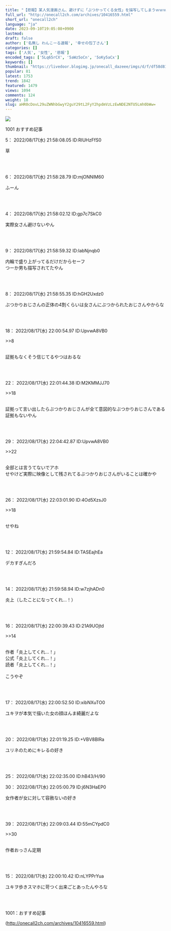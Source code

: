 ```yaml
---
title: "【悲報】某人気漫画さん、避けずに「ぶつかってくる女性」を描写してしまうｗｗｗｗｗ : わんこーる速報！"
full_url: "http://onecall2ch.com/archives/10416559.html"
short_url: "onecall2ch"
language: "ja"
date: 2023-09-10T19:05:08+0900
lastmod: 
draft: false
author: ['名無し わんこーる速報', '幸せの包丁さん']
categories: []
tags: ['人気', '女性', '悲報']
encoded_tags: ['5Lq65rCX', '5aWz5oCn', '5oKy5aCx']
keywords: []
thumbnail: "https://livedoor.blogimg.jp/onecall_dazeee/imgs/d/f/df58d812-s.jpg"
popular: 81
latest: 1753
trend: 1842
featured: 1479
views: 1094
comments: 124
weight: 18
slug: aHR0cDovL29uZWNhbGwyY2guY29tL2FyY2hpdmVzLzEwNDE2NTU5Lmh0bWw=
---
```


![](https://livedoor.blogimg.jp/onecall_dazeee/imgs/d/f/df58d812-s.jpg)

<div> <p class='name2'> 1001 おすすめ記事</p> <p class='name2'>5： 2022/08/17(水) 21:58:08.05 ID:RIUHzFfS0</p><p class='onecall'> 草 <br><br></p><br> <p class='name2'>6： 2022/08/17(水) 21:58:28.79 ID:mjONNlM60</p><p class='onecall'> ふーん <br><br></p><br> <p class='name2'>4： 2022/08/17(水) 21:58:02.12 ID:gp7c7SkC0</p><p class='onecall'> 実際女さん避けないやん <br><br></p><br> <p class='name2'>9： 2022/08/17(水) 21:58:59.32 ID:labNjnqb0</p><p class='onecall'> 内輪で盛り上がってるだけだからセーフ <br> つーか男も描写されてたやん <br><br></p><br> <p class='name2'>8： 2022/08/17(水) 21:58:55.35 ID:hGH2Uxdz0</p><p class='onecall'> ぶつかりおじさんの正体の4割くらいは女さんにぶつかられたおじさんやからな <br><br></p><br> <p class='name2'>18： 2022/08/17(水) 22:00:54.97 ID:UpvwA8VB0</p><p class='onecall'> <p class='anchor'>>>8</p> <br> 証拠もなくそう信じてるやつはおるな <br><br></p><br> <p class='name2'>22： 2022/08/17(水) 22:01:44.38 ID:M2KMMJJ70</p><p class='onecall'> <p class='anchor'>>>18</p> <br> 証拠って言い出したらぶつかりおじさんが全て意図的なぶつかりおじさんである証拠もないやん <br><br></p><br> <p class='name2'>29： 2022/08/17(水) 22:04:42.87 ID:UpvwA8VB0</p><p class='onecall'><p class='anchor'>>>22</p> <br> 全部とは言うてないでアホ <br> せやけど実際に映像として残されてるぶつかりおじさんがいることは確かや<br><br></p><br> <p class='name2'>26： 2022/08/17(水) 22:03:01.90 ID:4Od5XzsJ0</p><p class='onecall'><p class='anchor'>>>18</p> <br> せやね<br><br></p><br> <p class='name2'>12： 2022/08/17(水) 21:59:54.84 ID:TASEajhEa</p><p class='onecall'> デカすぎんだろ <br><br></p><br> <p class='name2'>14： 2022/08/17(水) 21:59:58.94 ID:w7zjhADn0</p><p class='onecall'> 炎上（したことになってくれ…！） <br><br></p><br> <p class='name2'>16： 2022/08/17(水) 22:00:39.43 ID:21A9UOjtd</p><p class='onecall'> <p class='anchor'>>>14</p> <br> 作者「炎上してくれ…！」 <br> 公式「炎上してくれ…！」 <br> 読者「炎上してくれ…！」 <br> <br> こうやぞ <br><br></p><br> <p class='name2'>17： 2022/08/17(水) 22:00:52.50 ID:xibNXuTO0</p><p class='onecall'> ユキヲが本気で描いた女の顔ほんま綺麗だよな <br><br></p><br> <p class='name2'>20： 2022/08/17(水) 22:01:19.25 ID:+VBV8BIRa</p><p class='onecall'> ユリネのためにキレるの好き <br><br></p><br> <p class='name2'>25： 2022/08/17(水) 22:02:35.00 ID:hB43/H/90</p><p class='name2'>30： 2022/08/17(水) 22:05:00.79 ID:j6N3HaEP0</p><p class='onecall'> 女作者が女に対して容赦ないの好き <br><br></p><br> <p class='name2'>39： 2022/08/17(水) 22:09:03.44 ID:55mCYpdC0</p><p class='onecall'> <p class='anchor'>>>30</p> <br> 作者おっさん定期 <br><br></p><br> <p class='name2'>15： 2022/08/17(水) 22:00:10.42 ID:nLYPPrYua</p><p class='onecall'> ユキヲ歩きスマホに苛つく出来ごとあったんやろな <br><br></p><br> <p class='name2'>1001：おすすめ記事</p> </div>

(http://onecall2ch.com/archives/10416559.html)
